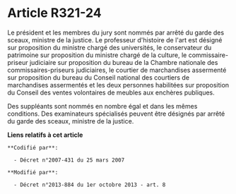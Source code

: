 # Article R321-24

Le président et les membres du jury sont nommés par arrêté du garde des sceaux, ministre de la justice. Le professeur
d'histoire de l'art est désigné sur proposition du ministre chargé des universités, le conservateur du patrimoine sur
proposition du ministre chargé de la culture, le commissaire-priseur judiciaire sur proposition du bureau de la Chambre
nationale des commissaires-priseurs judiciaires, le courtier de marchandises assermenté sur proposition du bureau du Conseil
national des courtiers de marchandises assermentés et les deux personnes habilitées sur proposition du Conseil des ventes
volontaires de meubles aux enchères publiques. 

Des suppléants sont nommés en nombre égal et dans les mêmes conditions. Des examinateurs spécialisés peuvent être désignés
par arrêté du garde des sceaux, ministre de la justice.

**Liens relatifs à cet article**

	**Codifié par**:

	  - Décret n°2007-431 du 25 mars 2007

	**Modifié par**:

	  - Décret n°2013-884 du 1er octobre 2013 - art. 8

